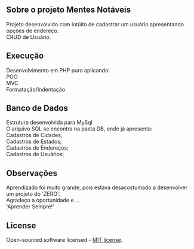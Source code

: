 ## Sobre o projeto Mentes Notáveis

Projeto desenvolvido com intúito de cadastrar um usuário apresentando opções de endereço.<br>
CRUD de Usuário.

## Execução

Desenvolvimento em PHP puro aplicando:<br>
POO<br>
MVC<br>
Formatação/Indentação

## Banco de Dados

Estrutura desenvolvida para MySql<br>
O arquivo SQL se encontra na pasta DB, onde já apresenta:<br>
Cadastros de Cidades;<br>
Cadastros de Estados;<br>
Cadastros de Endereços;<br>
Cadastros de Usuários;

## Observações

Aprendizado foi muito grande, pois estava desacostumado a desenvolver um projeto do 'ZERO'.<br>
Agradeço a oportunidade e ...<br>
'Aprender Sempre!'

## License

Open-sourced software licensed - [MIT license](https://opensource.org/licenses/MIT).
